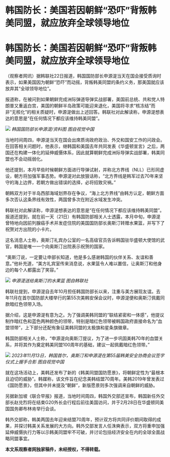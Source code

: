 # 韩国防长：美国若因朝鲜“恐吓”背叛韩美同盟，就应放弃全球领导地位

# 韩国防长：美国若因朝鲜“恐吓”背叛韩美同盟，就应放弃全球领导地位

（观察者网讯）据韩联社22日报道，韩国国防部长申源湜当天在国会接受质询时表示，如果美国因为朝鲜“恐吓”而动摇，背叛韩美同盟的条约义务，那美国就应该放弃其“全球领导地位”。

报道称，在被问到如果朝鲜完成洲际弹道导弹实战部署，美国前总统、共和党人特朗普又重返白宫，美国的朝鲜半岛政策可能迎来退化，美国将寻求“核冻结”而非“无核化”的相关质疑时，申源湜做出上述回答。韩联社对此解读称，申源湜想表达的意思是“在任何情况下都应该维持韩美同盟”。

![](https://inews.gtimg.com/om_bt/OC1B0qvjUr0bVVdgYirGTRvb1v9xv6kl20v4CNin8B_n0AA/1000)
_韩国国防部长申源湜/资料图 图自视觉中国_

当地时间周四，申源湜当天在国会出席质询政府政治、外交和国安工作的问政会。在回答相关问题时，他表示，继韩国和美国去年共同发表《华盛顿宣言》之后，两国还在构建一体化的延伸威慑体系，因此就算朝鲜完成洲际导弹实战部署，韩美同盟也不会动摇弱化。

他还提到，本月早些时候朝鲜方面进行导弹试射，并称北方界线（NLL）已形同虚设，朝方将加强军事态势。申源湜对此放狠话称，“北方界线是韩军过去70年来坚守的海上边界，若朝方做出错误的选择，必将招致灾祸。”

朝韩双方对于半岛西部海域划界存在争议，“海上北方界线”由韩方认定，朝鲜方面多次否认这条界线有效性，两国曾多次在附近水域发生冲突。

韩联社对此解读称，申源湜想表达的意思是“在任何情况下都应该维持韩美同盟”。报道还提到，就在前一天（21日）有韩国防部相关人士透露，本月中旬，申源湜曾特地向因前列腺癌手术并发症住院的美国国防部长奥斯汀转赠水果篮，并写下了祝贺对方出院的小卡片。

这名消息人士称，奥斯汀礼宾办公室的一名高级官员告诉韩国驻华盛顿大使馆的武官，韩国是唯一一个向奥斯汀出院表示祝贺的国家。

“奥斯汀说，一定要让申部长知道，他是多么感谢韩国的伙伴关系、友谊和善意。”他补充道，“美方礼宾室传来消息说，水果篮令人难以置信，让奥斯汀和他身边的每个人都露出了笑容。”

![](https://inews.gtimg.com/om_bt/O6lsl8Q9W6yWJVyUWuvQ93zxx6r8DfC7U6pgkxnww0dZ0AA/1000)
_申源湜送给奥斯汀的水果篮 图自韩联社_

韩联社提到，申源湜自去年10月担任韩国防部长以来，注重与美方展现友谊。去年11月在首尔国防部大楼举行的第55次美韩安保会议时，申源湜便和奥斯汀佩戴同款暗红色领带入场。

据介绍，这是申源湜有意为之。为了强调美韩同盟的“联结紧密和一体感”，他提议制作暗红色和蓝色两种颜色的领带，特别是暗红色领带被韩国政府直接命名为“血盟领带”，上下部分还配有象征美韩同盟的太极旗和星条旗徽章。

韩国防部相关人士称，“申源湜向奥斯汀提议，为了进一步巩固美韩70年的血盟关系，并将其作为奠定韩美同盟100周年的基础，建议一起佩戴暗红色领带。”

![](https://inews.gtimg.com/om_bt/OhT1sa2Z6VFM2ifhYuyElSGzOV6xYpx6e2MBEJiypbXaQAA/1000)
_2023年11月13日，韩国首尔，奥斯汀和申源湜在第55届韩美安全协商会议签字仪式上握手合影 图自视觉中国_

就在这场活动上，美韩还发布了新的《韩美同盟国防愿景》，将朝鲜定性为“最根本且迫切的威胁”。韩媒称，该文件旨在纪念美韩结盟70周年。美韩2019年曾发表过《国防愿景》，但其中并未提及“朝鲜”，新版愿景则多次强调来自朝鲜的威胁。

另据新加坡《联合早报》报道，当地时间周四，韩国外交部还宣布，韩国新任外交部长赵兑烈将在结束G20外长会行程后前往美国访问，并于2月28日在华盛顿同美国国务卿布林肯举行会谈。

韩外交部称，韩美两国去年迎来结盟70周年，预计双方将共同评价期间取得的成果，并探讨韩美关系发展的大方向。韩外交部发言人任洙奭表示，双方将重申加强延伸威慑执行力等以示韩美同盟牢不可破，并讨论包括经济安全在内的全球全面战略同盟事宜。

**本文系观察者网独家稿件，未经授权，不得转载。**

